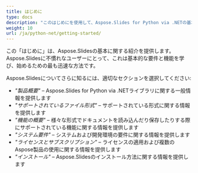 ```yaml
---
title: はじめに
type: docs
description: "このはじめにを使用して、Aspose.Slides for Python via .NETの基本を学び、ビジネスにおけるAspose.Slidesの価値を実現し始めます。"
weight: 10
url: /ja/python-net/getting-started/
---
```


この「はじめに」は、Aspose.Slidesの基本に関する紹介を提供します。Aspose.Slidesに不慣れなユーザーにとって、これは基本的な要件と機能を学び、始めるための最も迅速な方法です。

Aspose.Slidesについてさらに知るには、適切なセクションを選択してください:

- *"製品概要"* – Aspose.Slides for Python via .NETライブラリに関する一般情報を提供します
- *"サポートされているファイル形式"* – サポートされている形式に関する情報を提供します
- *"機能の概要"* – 様々な形式でドキュメントを読み込んだり保存したりする際にサポートされている機能に関する情報を提供します
- *"システム要件"* – システムおよび開発環境の要件に関する情報を提供します
- *"ライセンスとサブスクリプション"* – ライセンスの適用および複数のAspose製品の使用に関する情報を提供します
- *"インストール"* – Aspose.Slidesのインストール方法に関する情報を提供します